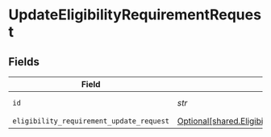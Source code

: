 # UpdateEligibilityRequirementRequest


## Fields

| Field                                                                                                              | Type                                                                                                               | Required                                                                                                           | Description                                                                                                        |
| ------------------------------------------------------------------------------------------------------------------ | ------------------------------------------------------------------------------------------------------------------ | ------------------------------------------------------------------------------------------------------------------ | ------------------------------------------------------------------------------------------------------------------ |
| `id`                                                                                                               | *str*                                                                                                              | :heavy_check_mark:                                                                                                 | Unique identifier                                                                                                  |
| `eligibility_requirement_update_request`                                                                           | [Optional[shared.EligibilityRequirementUpdateRequest]](../../models/shared/eligibilityrequirementupdaterequest.md) | :heavy_minus_sign:                                                                                                 | N/A                                                                                                                |